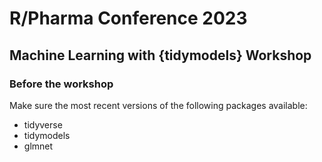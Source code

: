 # R/Pharma Conference 2023

## Machine Learning with {tidymodels} Workshop

### Before the workshop

Make sure the most recent versions of the following packages available:

* tidyverse
* tidymodels
* glmnet


